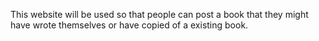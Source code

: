 This website will be used so that people can post a book that they might have wrote themselves or have copied of a existing book. 
